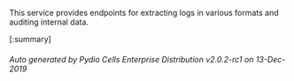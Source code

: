 






This service provides endpoints for extracting logs in various formats and auditing internal data.

[:summary]

###### Auto generated by Pydio Cells Enterprise Distribution v2.0.2-rc1 on 13-Dec-2019
